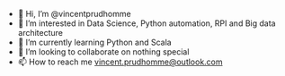 - 👋 Hi, I’m @vincentprudhomme
- 👀 I’m interested in Data Science, Python automation, RPI and Big data architecture
- 🌱 I’m currently learning Python and Scala
- 💞️ I’m looking to collaborate on nothing special
- 📫 How to reach me vincent.prudhomme@outlook.com

<!---
vincentprudhomme/vincentprudhomme is a ✨ special ✨ repository because its `README.md` (this file) appears on your GitHub profile.
You can click the Preview link to take a look at your changes.
--->
